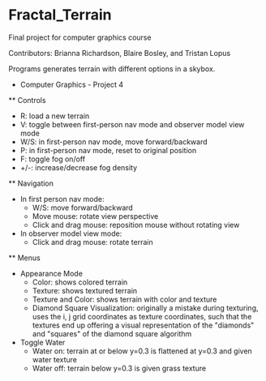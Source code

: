 # Fractal_Terrain
Final project for computer graphics course

Contributors: Brianna Richardson, Blaire Bosley, and Tristan Lopus

Programs generates terrain with different options in a skybox.

* Computer Graphics - Project 4

** Controls
- R: load a new terrain
- V: toggle between first-person nav mode and observer model view mode
- W/S: in first-person nav mode, move forward/backward
- P: in first-person nav mode, reset to original position
- F: toggle fog on/off
- +/-: increase/decrease fog density

** Navigation
- In first person nav mode:
  - W/S: move forward/backward
  - Move mouse: rotate view perspective
  - Click and drag mouse: reposition mouse without rotating view
- In observer model view mode:
  - Click and drag mouse: rotate terrain

** Menus
  - Appearance Mode
    - Color: shows colored terrain
    - Texture: shows textured terrain
    - Texture and Color: shows terrain with color and texture
    - Diamond Square Visualization: originally a mistake during texturing, uses the i, j grid coordinates as texture coordinates, such that the textures end up offering a visual representation of the "diamonds" and "squares" of the diamond square algorithm
  - Toggle Water
    - Water on: terrain at or below y=0.3 is flattened at y=0.3 and given water texture
    - Water off: terrain below y=0.3 is given grass texture

